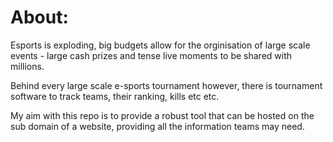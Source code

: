 # About:
Esports is exploding, big budgets allow for the orginisation of large scale events - large cash prizes and tense live moments to be shared with millions.

Behind every large scale e-sports tournament however, there is tournament software to track teams, their ranking, kills etc etc.

My aim with this repo is to provide a robust tool that can be hosted on the sub domain of a website, providing all the information teams may need.
